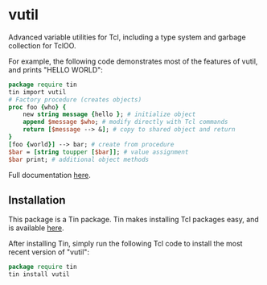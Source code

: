 # vutil
Advanced variable utilities for Tcl, including a type system and garbage collection for TclOO.

For example, the following code demonstrates most of the features of vutil, and prints "HELLO WORLD":
```tcl
package require tin
tin import vutil
# Factory procedure (creates objects)
proc foo {who} {
    new string message {hello }; # initialize object
    append $message $who; # modify directly with Tcl commands
    return [$message --> &]; # copy to shared object and return
}
[foo {world}] --> bar; # create from procedure
$bar = [string toupper [$bar]]; # value assignment
$bar print; # additional object methods
```

Full documentation [here](https://raw.githubusercontent.com/ambaker1/vutil/main/doc/vutil.pdf).
 
## Installation
This package is a Tin package. 
Tin makes installing Tcl packages easy, and is available [here](https://github.com/ambaker1/Tin).

After installing Tin, simply run the following Tcl code to install the most recent version of "vutil":
```tcl
package require tin
tin install vutil
```
